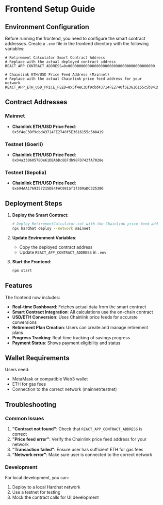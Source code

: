# Frontend Setup Guide

## Environment Configuration

Before running the frontend, you need to configure the smart contract addresses. Create a `.env` file in the frontend directory with the following variables:

```env
# Retirement Calculator Smart Contract Address
# Replace with the actual deployed contract address
REACT_APP_CONTRACT_ADDRESS=0x0000000000000000000000000000000000000000

# Chainlink ETH/USD Price Feed Address (Mainnet)
# Replace with the actual Chainlink price feed address for your network
REACT_APP_ETH_USD_PRICE_FEED=0x5f4eC3Df9cbd43714FE2740f5E3616155c5b8419
```

## Contract Addresses

### Mainnet
- **Chainlink ETH/USD Price Feed**: `0x5f4eC3Df9cbd43714FE2740f5E3616155c5b8419`

### Testnet (Goerli)
- **Chainlink ETH/USD Price Feed**: `0xD4a33860578De61DBAbDc8BFdb98FD742fA7028e`

### Testnet (Sepolia)
- **Chainlink ETH/USD Price Feed**: `0x694AA1769357215DE4FAC081bf1f309aDC325306`

## Deployment Steps

1. **Deploy the Smart Contract**:
   ```bash
   # Deploy RetirementCalculator.sol with the Chainlink price feed address
   npx hardhat deploy --network mainnet
   ```

2. **Update Environment Variables**:
   - Copy the deployed contract address
   - Update `REACT_APP_CONTRACT_ADDRESS` in `.env`

3. **Start the Frontend**:
   ```bash
   npm start
   ```

## Features

The frontend now includes:

- **Real-time Dashboard**: Fetches actual data from the smart contract
- **Smart Contract Integration**: All calculations use the on-chain contract
- **USD/ETH Conversion**: Uses Chainlink price feeds for accurate conversions
- **Retirement Plan Creation**: Users can create and manage retirement plans
- **Progress Tracking**: Real-time tracking of savings progress
- **Payment Status**: Shows payment eligibility and status

## Wallet Requirements

Users need:
- MetaMask or compatible Web3 wallet
- ETH for gas fees
- Connection to the correct network (mainnet/testnet)

## Troubleshooting

### Common Issues

1. **"Contract not found"**: Check that `REACT_APP_CONTRACT_ADDRESS` is correct
2. **"Price feed error"**: Verify the Chainlink price feed address for your network
3. **"Transaction failed"**: Ensure user has sufficient ETH for gas fees
4. **"Network error"**: Make sure user is connected to the correct network

### Development

For local development, you can:
1. Deploy to a local Hardhat network
2. Use a testnet for testing
3. Mock the contract calls for UI development 